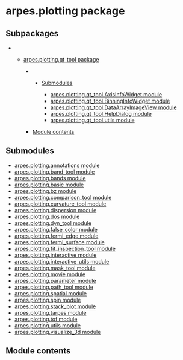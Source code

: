 # arpes.plotting package

## Subpackages

  -   - [arpes.plotting.qt\_tool package](arpes.plotting.qt_tool)
        
          -   - [Submodules](arpes.plotting.qt_tool#submodules)
                
                  - [arpes.plotting.qt\_tool.AxisInfoWidget
                    module](arpes.plotting.qt_tool.AxisInfoWidget)
                  - [arpes.plotting.qt\_tool.BinningInfoWidget
                    module](arpes.plotting.qt_tool.BinningInfoWidget)
                  - [arpes.plotting.qt\_tool.DataArrayImageView
                    module](arpes.plotting.qt_tool.DataArrayImageView)
                  - [arpes.plotting.qt\_tool.HelpDialog
                    module](arpes.plotting.qt_tool.HelpDialog)
                  - [arpes.plotting.qt\_tool.utils
                    module](arpes.plotting.qt_tool.utils)
        
          - [Module
            contents](arpes.plotting.qt_tool#module-arpes.plotting.qt_tool)

## Submodules

  - [arpes.plotting.annotations module](arpes.plotting.annotations)
  - [arpes.plotting.band\_tool module](arpes.plotting.band_tool)
  - [arpes.plotting.bands module](arpes.plotting.bands)
  - [arpes.plotting.basic module](arpes.plotting.basic)
  - [arpes.plotting.bz module](arpes.plotting.bz)
  - [arpes.plotting.comparison\_tool
    module](arpes.plotting.comparison_tool)
  - [arpes.plotting.curvature\_tool
    module](arpes.plotting.curvature_tool)
  - [arpes.plotting.dispersion module](arpes.plotting.dispersion)
  - [arpes.plotting.dos module](arpes.plotting.dos)
  - [arpes.plotting.dyn\_tool module](arpes.plotting.dyn_tool)
  - [arpes.plotting.false\_color module](arpes.plotting.false_color)
  - [arpes.plotting.fermi\_edge module](arpes.plotting.fermi_edge)
  - [arpes.plotting.fermi\_surface module](arpes.plotting.fermi_surface)
  - [arpes.plotting.fit\_inspection\_tool
    module](arpes.plotting.fit_inspection_tool)
  - [arpes.plotting.interactive module](arpes.plotting.interactive)
  - [arpes.plotting.interactive\_utils
    module](arpes.plotting.interactive_utils)
  - [arpes.plotting.mask\_tool module](arpes.plotting.mask_tool)
  - [arpes.plotting.movie module](arpes.plotting.movie)
  - [arpes.plotting.parameter module](arpes.plotting.parameter)
  - [arpes.plotting.path\_tool module](arpes.plotting.path_tool)
  - [arpes.plotting.spatial module](arpes.plotting.spatial)
  - [arpes.plotting.spin module](arpes.plotting.spin)
  - [arpes.plotting.stack\_plot module](arpes.plotting.stack_plot)
  - [arpes.plotting.tarpes module](arpes.plotting.tarpes)
  - [arpes.plotting.tof module](arpes.plotting.tof)
  - [arpes.plotting.utils module](arpes.plotting.utils)
  - [arpes.plotting.visualize\_3d module](arpes.plotting.visualize_3d)

## Module contents
